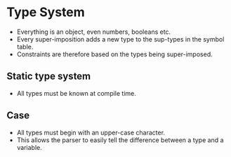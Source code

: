 # Type System
- Everything is an object, even numbers, booleans etc.
- Every super-imposition adds a new type to the sup-types in the symbol table.
- Constraints are therefore based on the types being super-imposed.

## Static type system
- All types must be known at compile time.

## Case
- All types must begin with an upper-case character.
- This allows the parser to easily tell the difference between a type and a variable.
